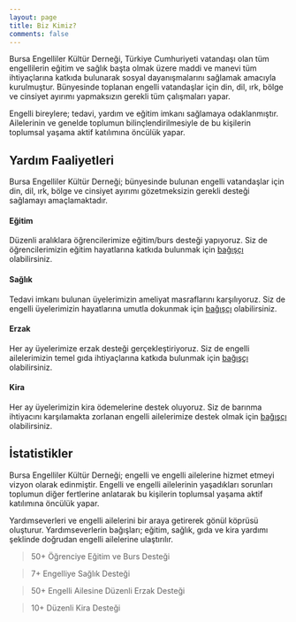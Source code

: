 ```yaml
---
layout: page
title: Biz Kimiz?
comments: false
---
```


Bursa Engelliler Kültür Derneği, Türkiye Cumhuriyeti vatandaşı olan tüm engellilerin eğitim ve sağlık başta olmak üzere maddi ve manevi tüm ihtiyaçlarına katkıda bulunarak sosyal dayanışmalarını sağlamak amacıyla kurulmuştur. Bünyesinde toplanan engelli vatandaşlar için din, dil, ırk, bölge ve cinsiyet ayırımı yapmaksızın gerekli tüm çalışmaları yapar.

Engelli bireylere; tedavi, yardım ve eğitim imkanı sağlamaya odaklanmıştır. Ailelerinin ve genelde toplumun bilinçlendirilmesiyle de bu kişilerin toplumsal yaşama aktif katılımına öncülük yapar.

## Yardım Faaliyetleri

Bursa Engelliler Kültür Derneği; bünyesinde bulunan engelli vatandaşlar için din, dil, ırk, bölge ve cinsiyet ayırımı gözetmeksizin gerekli desteği sağlamayı amaçlamaktadır.

#### Eğitim

Düzenli aralıklara öğrencilerimize eğitim/burs desteği yapıyoruz. Siz de öğrencilerimizin eğitim hayatlarına katkıda bulunmak için [bağışçı](/bagisci-ol) olabilirsiniz.

#### Sağlık

Tedavi imkanı bulunan üyelerimizin ameliyat masraflarını karşılıyoruz. Siz de engelli üyelerimizin hayatlarına umutla dokunmak için [bağışçı](/bagisci-ol) olabilirsiniz.

#### Erzak

Her ay üyelerimize erzak desteği gerçekleştiriyoruz. Siz de engelli ailelerimizin temel gıda ihtiyaçlarına katkıda bulunmak için [bağışçı](/bagisci-ol) olabilirsiniz.

#### Kira

Her ay üyelerimizin kira ödemelerine destek oluyoruz. Siz de barınma ihtiyacını karşılamakta zorlanan engelli ailelerimize destek olmak için [bağışçı](/bagisci-ol) olabilirsiniz.

## İstatistikler

Bursa Engelliler Kültür Derneği; engelli ve engelli ailelerine hizmet etmeyi vizyon olarak edinmiştir. Engelli ve engelli ailelerinin yaşadıkları sorunları toplumun diğer fertlerine anlatarak bu kişilerin toplumsal yaşama aktif katılımına öncülük yapar.

Yardımseverleri ve engelli ailelerini bir araya getirerek gönül köprüsü oluşturur. Yardımseverlerin bağışları; eğitim, sağlık, gıda ve kira yardımı şeklinde doğrudan engelli ailelerine ulaştırılır.

> 50+ Öğrenciye Eğitim ve Burs Desteği

> 7+ Engelliye Sağlık Desteği

> 50+ Engelli Ailesine Düzenli Erzak Desteği

> 10+ Düzenli Kira Desteği
